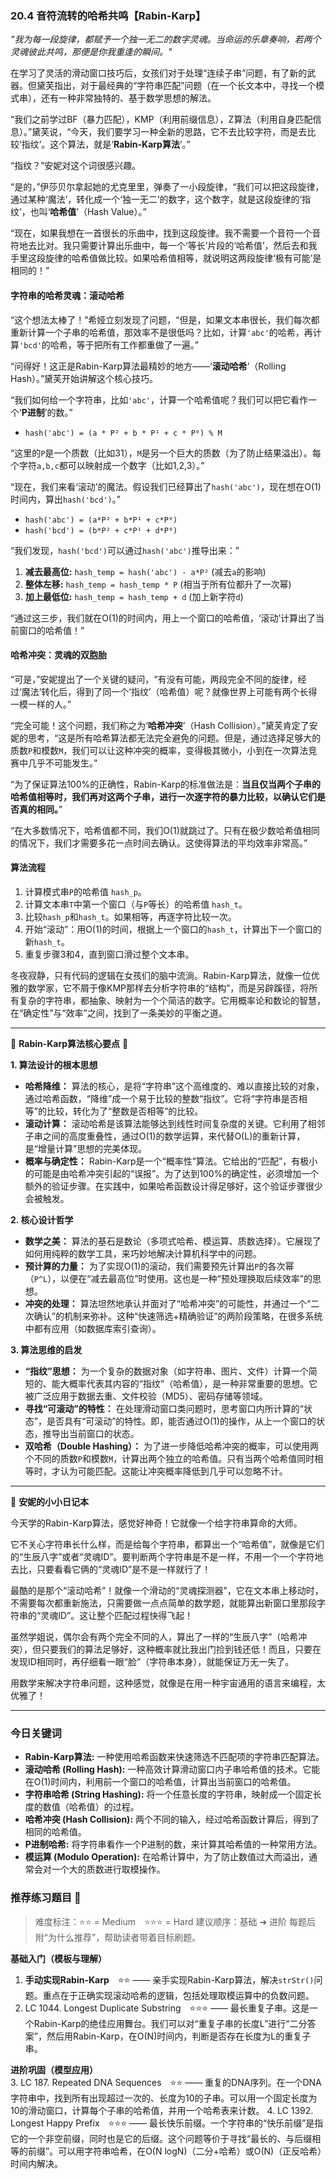 ### **20.4 音符流转的哈希共鸣【Rabin-Karp】**

*"我为每一段旋律，都赋予一个独一无二的数字灵魂。当命运的乐章奏响，若两个灵魂彼此共鸣，那便是你我重逢的瞬间。"*

在学习了灵活的滑动窗口技巧后，女孩们对于处理“连续子串”问题，有了新的武器。但黛芙指出，对于最经典的“字符串匹配”问题（在一个长文本中，寻找一个模式串），还有一种非常独特的、基于数学思想的解法。

“我们之前学过BF（暴力匹配），KMP（利用前缀信息），Z算法（利用自身匹配信息）。”黛芙说，“今天，我们要学习一种全新的思路，它不去比较字符，而是去比较‘指纹’。这个算法，就是‘**Rabin-Karp算法**’。”

“指纹？”安妮对这个词很感兴趣。

“是的，”伊莎贝尔拿起她的尤克里里，弹奏了一小段旋律，“我们可以把这段旋律，通过某种‘魔法’，转化成一个‘独一无二’的数字，这个数字，就是这段旋律的‘指纹’，也叫‘**哈希值**’（Hash Value）。”

“现在，如果我想在一首很长的乐曲中，找到这段旋律。我不需要一个音符一个音符地去比对。我只需要计算出乐曲中，每一个‘等长’片段的‘哈希值’，然后去和我手里这段旋律的哈希值做比较。如果哈希值相等，就说明这两段旋律‘极有可能’是相同的！”

#### **字符串的哈希灵魂：滚动哈希**

“这个想法太棒了！”希娅立刻发现了问题，“但是，如果文本串很长，我们每次都重新计算一个子串的哈希值，那效率不是很低吗？比如，计算`'abc'`的哈希，再计算`'bcd'`的哈希，等于把所有工作都重做了一遍。”

“问得好！这正是Rabin-Karp算法最精妙的地方——‘**滚动哈希**’（Rolling Hash）。”黛芙开始讲解这个核心技巧。

“我们如何给一个字符串，比如`'abc'`，计算一个哈希值呢？我们可以把它看作一个‘**P进制**’的数。”

-   `hash('abc') = (a * P² + b * P¹ + c * P⁰) % M`

“这里的`P`是一个质数（比如31），`M`是另一个巨大的质数（为了防止结果溢出）。每个字符`a,b,c`都可以映射成一个数字（比如1,2,3）。”

“现在，我们来看‘滚动’的魔法。假设我们已经算出了`hash('abc')`，现在想在O(1)时间内，算出`hash('bcd')`。”

-   `hash('abc') = (a*P² + b*P¹ + c*P⁰)`
-   `hash('bcd') = (b*P² + c*P¹ + d*P⁰)`

“我们发现，`hash('bcd')`可以通过`hash('abc')`推导出来：”

1.  **减去最高位:** `hash_temp = hash('abc') - a*P²`  (减去`a`的影响)
2.  **整体左移:** `hash_temp = hash_temp * P` (相当于所有位都升了一次幂)
3.  **加上最低位:** `hash_temp = hash_temp + d` (加上新字符`d`)

“通过这三步，我们就在O(1)的时间内，用上一个窗口的哈希值，‘滚动’计算出了当前窗口的哈希值！”

#### **哈希冲突：灵魂的双胞胎**

“可是，”安妮提出了一个关键的疑问，“有没有可能，两段完全不同的旋律，经过‘魔法’转化后，得到了同一个‘指纹’（哈希值）呢？就像世界上可能有两个长得一模一样的人。”

“完全可能！这个问题，我们称之为‘**哈希冲突**’（Hash Collision）。”黛芙肯定了安妮的思考，“这是所有哈希算法都无法完全避免的问题。但是，通过选择足够大的质数`P`和模数`M`，我们可以让这种冲突的概率，变得极其微小，小到在一次算法竞赛中几乎不可能发生。”

“为了保证算法100%的正确性，Rabin-Karp的标准做法是：**当且仅当两个子串的哈希值相等时，我们再对这两个子串，进行一次逐字符的暴力比较，以确认它们是否真的相同。**”

“在大多数情况下，哈希值都不同，我们O(1)就跳过了。只有在极少数哈希值相同的情况下，我们才需要多花一点时间去确认。这使得算法的平均效率非常高。”

#### **算法流程**

1.  计算模式串`P`的哈希值 `hash_p`。
2.  计算文本串`T`中第一个窗口（与`P`等长）的哈希值 `hash_t`。
3.  比较`hash_p`和`hash_t`。如果相等，再逐字符比较一次。
4.  开始“滚动”：用O(1)的时间，根据上一个窗口的`hash_t`，计算出下一个窗口的新`hash_t`。
5.  重复步骤3和4，直到窗口滑过整个文本串。

冬夜寂静，只有代码的逻辑在女孩们的脑中流淌。Rabin-Karp算法，就像一位优雅的数学家，它不屑于像KMP那样去分析字符串的“结构”，而是另辟蹊径，将所有复杂的字符串，都抽象、映射为一个个简洁的数字。它用概率论和数论的智慧，在“确定性”与“效率”之间，找到了一条美妙的平衡之道。

---

🌸 **Rabin-Karp算法核心要点** 🌸

**1. 算法设计的根本思想**
- **哈希降维：** 算法的核心，是将“字符串”这个高维度的、难以直接比较的对象，通过哈希函数，“降维”成一个易于比较的整数“指纹”。它将“字符串是否相等”的比较，转化为了“整数是否相等”的比较。
- **滚动计算：** 滚动哈希是该算法能够达到线性时间复杂度的关键。它利用了相邻子串之间的高度重叠性，通过O(1)的数学运算，来代替O(L)的重新计算，是“增量计算”思想的完美体现。
- **概率与确定性：** Rabin-Karp是一个“概率性”算法。它给出的“匹配”，有极小的可能是由哈希冲突引起的“误报”。为了达到100%的确定性，必须增加一个额外的验证步骤。在实践中，如果哈希函数设计得足够好，这个验证步骤很少会被触发。

**2. 核心设计哲学**
- **数学之美：** 算法的基石是数论（多项式哈希、模运算、质数选择）。它展现了如何用纯粹的数学工具，来巧妙地解决计算机科学中的问题。
- **预计算的力量：** 为了实现O(1)的滚动，我们需要预先计算出`P`的各次幂（`P^L`），以便在“减去最高位”时使用。这也是一种“预处理换取后续效率”的思想。
- **冲突的处理：** 算法坦然地承认并面对了“哈希冲突”的可能性，并通过一个“二次确认”的机制来弥补。这种“快速筛选+精确验证”的两阶段策略，在很多系统中都有应用（如数据库索引查询）。

**3. 算法思维的启发**
- **“指纹”思想：** 为一个复杂的数据对象（如字符串、图片、文件）计算一个简短的、能大概率代表其内容的“指纹”（哈希值），是一种非常重要的思想。它被广泛应用于数据去重、文件校验（MD5）、密码存储等领域。
- **寻找“可滚动”的特性：** 在处理滑动窗口类问题时，思考窗口内所计算的“状态”，是否具有“可滚动”的特性。即，能否通过O(1)的操作，从上一个窗口的状态，推导出当前窗口的状态。
- **双哈希（Double Hashing）：** 为了进一步降低哈希冲突的概率，可以使用两个不同的质数`P`和模数`M`，计算出两个独立的哈希值。只有当两个哈希值同时相等时，才认为可能匹配。这能让冲突概率降低到几乎可以忽略不计。

---

🎀 **安妮的小小日记本**

今天学的Rabin-Karp算法，感觉好神奇！它就像一个给字符串算命的大师。

它不关心字符串长什么样，而是给每个字符串，都算出一个“哈希值”，就像是它们的“生辰八字”或者“灵魂ID”。要判断两个字符串是不是一样，不用一个一个字符地去比，只要看看它俩的“灵魂ID”是不是一样就行了！

最酷的是那个“滚动哈希”！就像一个滑动的“灵魂探测器”，它在文本串上移动时，不需要每次都重新施法，只需要做一点点简单的数学题，就能算出新窗口里那段字符串的“灵魂ID”。这让整个匹配过程快得飞起！

虽然学姐说，偶尔会有两个完全不同的人，算出了一样的“生辰八字”（哈希冲突），但只要我们的算法足够好，这种概率就比我出门捡到钱还低！而且，只要在发现ID相同时，再仔细看一眼“脸”（字符串本身），就能保证万无一失了。

用数学来解决字符串问题，这种感觉，就像是在用一种宇宙通用的语言来编程，太优雅了！

---

### 今日关键词

- **Rabin-Karp算法:** 一种使用哈希函数来快速筛选不匹配项的字符串匹配算法。
- **滚动哈希 (Rolling Hash):** 一种高效计算滑动窗口内子串哈希值的技术。它能在O(1)时间内，利用前一个窗口的哈希值，计算出当前窗口的哈希值。
- **字符串哈希 (String Hashing):** 将一个任意长度的字符串，映射成一个固定长度的数值（哈希值）的过程。
- **哈希冲突 (Hash Collision):** 两个不同的输入，经过哈希函数计算后，得到了相同的哈希值。
- **P进制哈希:** 将字符串看作一个P进制的数，来计算其哈希值的一种常用方法。
- **模运算 (Modulo Operation):** 在哈希计算中，为了防止数值过大而溢出，通常会对一个大的质数进行取模操作。

### 推荐练习题目 🧲  
> 难度标注：⭐⭐ = Medium ⭐⭐⭐ = Hard
> 建议顺序：基础 ➜ 进阶
> 每题后附“为什么推荐”，帮助读者带着目标刷题。  

**基础入门（模板与理解）**  
1.  **手动实现Rabin-Karp** ⭐⭐ —— 亲手实现Rabin-Karp算法，解决`strStr()`问题。重点在于正确实现滚动哈希的逻辑，包括处理取模运算中的负数问题。
2.  LC 1044. Longest Duplicate Substring ⭐⭐⭐ —— 最长重复子串。这是一个Rabin-Karp的绝佳应用舞台。我们可以对“重复子串的长度L”进行“二分答案”，然后用Rabin-Karp，在O(N)时间内，判断是否存在长度为L的重复子串。

**进阶巩固（模型应用）**  
3.  LC 187. Repeated DNA Sequences ⭐⭐ —— 重复的DNA序列。在一个DNA字符串中，找到所有出现超过一次的、长度为10的子串。可以用一个固定长度为10的滑动窗口，计算每个子串的哈希值，并用一个哈希表来计数。
4.  LC 1392. Longest Happy Prefix ⭐⭐⭐ —— 最长快乐前缀。一个字符串的“快乐前缀”是指它的一个非空前缀，同时也是它的后缀。这个问题等价于寻找“最长的、与后缀相等的前缀”。可以用字符串哈希，在O(N logN)（二分+哈希）或O(N)（正反哈希）时间内解决。
